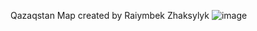 Qazaqstan Map created by Raiymbek Zhaksylyk
![image](https://user-images.githubusercontent.com/64187418/163981329-c734f74b-928a-406d-b114-ad88abdce797.png)
